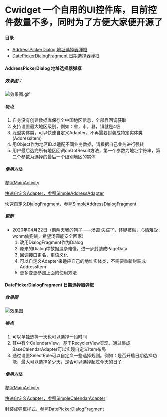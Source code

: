 # Cwidget  一个自用的UI控件库，目前控件数量不多，同时为了方便大家便开源了
#### 目录
- [AddressPickerDialog 地址选择器弹框](#addresspickerdialog-地址选择器弹框)
- [DatePickerDialogFragment 日期选择器弹框](#datepickerdialogfragment-日期选择器弹框)

#### AddressPickerDialog 地址选择器弹框
##### 效果图：
![效果图.gif](https://upload-images.jianshu.io/upload_images/8654767-9055a2ffa9206627.gif?imageMogr2/auto-orient/strip)
##### 特点
1. 自身没有创建数据库保存全中国地区信息，全部靠回调获取
2. 支持设置最大地区级别，例如：省，市，县，镇就是4级
3. 泛型实体类，可以快速自定义Adapter，不再需要封装成特定实体类(AddressItem)
4. 用Object作为地区ID以适配不同业务数据，请根据自己业务进行强转
5. 用户最后选完所有地区回调onGotResult方法，第一个参数为地址字符串，第二个参数为选择的最后一个级别地区的实体
##### 使用方法
[参照MainActivity](https://github.com/cyixlq/AddressPickerDialog/blob/master/app/src/main/java/top/cyixlq/addresspickerdialog/MainActivity.java)

[快速自定义Adapter，参照SimpleAddressAdapter](https://github.com/cyixlq/AddressPickerDialog/blob/master/addresspickerdialoglibrary/src/main/java/top/cyixlq/addresspickerdialoglibrary/adapter/SimpleAddressAdapter.java)

[快速自定义DialogFragment，参照SimpleAddressDialogFragment](https://github.com/cyixlq/AddressPickerDialog/blob/master/addresspickerdialoglibrary/src/main/java/top/cyixlq/addresspickerdialoglibrary/SimpleAddressDialogFragment.java)

##### 更新
- 2020年04月22日（前两天我的狗子——汤圆 失踪了，怀疑被偷，心情难受，wcnm偷狗贼，希望汤圆能安全回家）
  1. 改用DialogFragment作为Dialog
  2. 原来的Dialog中数据混杂难懂，进一步封装成PageData
  3. 回调接口更名，更语义化
  4. 可以自定义Adapter来适应自己的地址实体类，不需要重新封装成AddressItem
  5. 更多变更参照上面的使用方法

#### DatePickerDialogFragment 日期选择器弹框
##### 效果图
![效果图](https://user-gold-cdn.xitu.io/2020/4/24/171a9f51d5e5112b?w=480&h=945&f=gif&s=1133795)
##### 特点
1. 可以单独选择一天也可以选择一段时间
2. 其中有个CalendarView，基于RecyclerView实现，通过集成BaseCalendarAdapter可以实现自定义Item布局
3. 通过设置SelectRule可以自定义一些选择规则。例如：是否开启日期选择功能，最大可以选择多少天，是否可以选择超过今天的日子
##### 使用方法
[参照MainActivity](https://github.com/cyixlq/AddressPickerDialog/blob/master/app/src/main/java/top/cyixlq/addresspickerdialog/MainActivity.java)

[快速自定义Adapter，参照SimpleCalendarAdapter](https://github.com/cyixlq/Cwidget/blob/master/library/src/main/java/top/cyixlq/widget/calendar/SimpleCalendarAdapter.java)

[封装成弹框样式，参照DatePickerDialogFragment](https://github.com/cyixlq/Cwidget/blob/master/library/src/main/java/top/cyixlq/widget/calendar/DatePickerDialogFragment.java)